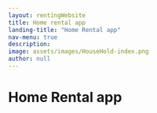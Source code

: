 ```yaml
---
layout: rentingWebsite
title: Home rental app
landing-title: "Home Rental app"
nav-menu: true
description:
image: assets/images/HouseHold-index.png
author: null
---
```


<h1>Home Rental app</h1>
